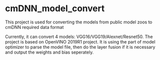 # cmDNN_model_convert
This project is used for converting the models from public model zoos to cmDNN required data format

Currently, it can convert 4 models: VGG16/VGG19/Alexnet/Resnet50. The project is based on OpenVINO 2019R1 project. It is using the part of model optimizer to parse the model file, then do the layer fusion if it is necessary and output the weights and bias seperately.
